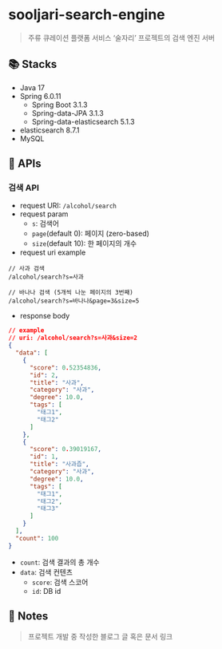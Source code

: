 # sooljari-search-engine
> 주류 큐레이션 플랫폼 서비스 ‘술자리’ 프로젝트의 검색 엔진 서버

## 📚 Stacks
* Java 17
* Spring 6.0.11
  * Spring Boot 3.1.3
  * Spring-data-JPA 3.1.3
  * Spring-data-elasticsearch 5.1.3
* elasticsearch 8.7.1
* MySQL

## 🔗 APIs
### 검색 API
* request URI: `/alcohol/search`
* request param
  * `s`: 검색어
  * `page`(default 0): 페이지 (zero-based)
  * `size`(default 10): 한 페이지의 개수
* request uri example
```
// 사과 검색
/alcohol/search?s=사과

// 바나나 검색 (5개씩 나눈 페이지의 3번째)
/alcohol/search?s=바나나&page=3&size=5
```
* response body
```JSON
// example
// uri: /alcohol/search?s=사과&size=2
{
  "data": [
    {
      "score": 0.52354836,
      "id": 2,
      "title": "사과",
      "category": "사과",
      "degree": 10.0,
      "tags": [
        "태그1",
        "태그2"
      ]
    },
    {
      "score": 0.39019167,
      "id": 1,
      "title": "사과즙",
      "category": "사과",
      "degree": 10.0,
      "tags": [
        "태그1",
        "태그2",
        "태그3"
      ]
    }
  ],
  "count": 100
}
```
* `count`: 검색 결과의 총 개수
* `data`: 검색 컨텐츠
  * `score`: 검색 스코어
  * `id`: DB id

## 📔 Notes
> 프로젝트 개발 중 작성한 블로그 글 혹은 문서 링크
